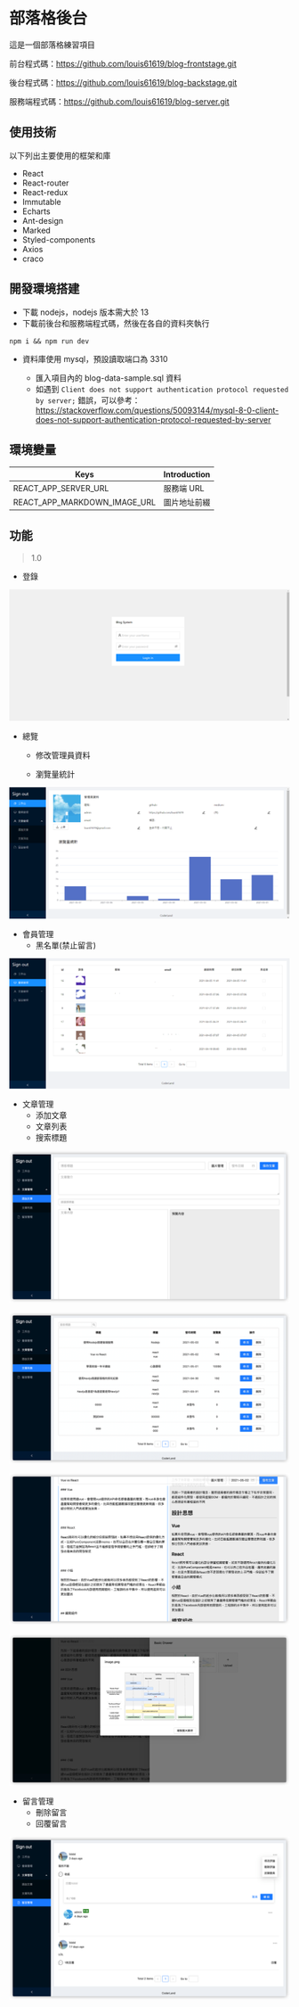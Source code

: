 # 部落格後台

這是一個部落格練習項目

前台程式碼：https://github.com/louis61619/blog-frontstage.git

後台程式碼：https://github.com/louis61619/blog-backstage.git

服務端程式碼：https://github.com/louis61619/blog-server.git

## 使用技術

以下列出主要使用的框架和庫

- React
- React-router
- React-redux
- Immutable
- Echarts
- Ant-design
- Marked
- Styled-components
- Axios
- craco

## 開發環境搭建

- 下載 nodejs，nodejs 版本需大於 13
- 下載前後台和服務端程式碼，然後在各自的資料夾執行

```
npm i && npm run dev
```

- 資料庫使用 mysql，預設讀取端口為 3310

  - 匯入項目內的 blog-data-sample.sql 資料
  - 如遇到 `Client does not support authentication protocol requested by server;` 錯誤，可以參考：https://stackoverflow.com/questions/50093144/mysql-8-0-client-does-not-support-authentication-protocol-requested-by-server

## 環境變量

| Keys                 | Introduction |
| -------------------- | ------------ |
| REACT_APP_SERVER_URL | 服務端 URL   |
| REACT_APP_MARKDOWN_IMAGE_URL | 圖片地址前綴 |

## 功能

> 1.0

- 登錄

![image-20210507160410319](./images/image-20210507160410319.png)

- 總覽

  - 修改管理員資料

  - 瀏覽量統計

![image-20210507160319127](./images/image-20210507160319127.png)

- 會員管理
  - 黑名單(禁止留言)

![](./images/%E8%9E%A2%E5%B9%95%E6%93%B7%E5%8F%96%E7%95%AB%E9%9D%A2%202021-05-07%20161218.png)

- 文章管理
  - 添加文章
  - 文章列表
  - 搜索標題

![image-20210511194458656](./images/image-20210511194458656.png)

![image-20210511194527030](./images/image-20210511194527030.png)

![image-20210511194627391](./images/image-20210511194627391.png)

![image-20210511194740174](./images/image-20210511194740174.png)

- 留言管理
  - 刪除留言
  - 回覆留言

![image-20210510204110366](./images/image-20210510204110366.png)
